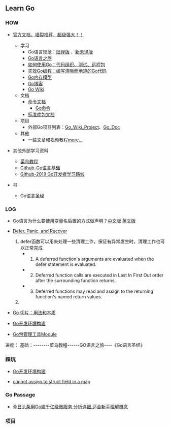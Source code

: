 ## Learn Go

### HOW

* [官方文档，墙裂推荐，超级强大！！](https://go-zh.org/doc/)
    * 学习
        * Go语言规范：[旧译版](https://go-zh.org/ref/spec.old) 、[新未译版](https://go-zh.org/ref/spec)
        * [Go语言之旅](https://tour.go-zh.org/welcome/1)
        * [如何使用Go：代码组织、测试、远程包](https://go-zh.org/doc/code.html)
        * [实效Go编程：编写清晰而地道的Go代码](https://go-zh.org/doc/effective_go.html)
        * [Go内存模型](https://go-zh.org/ref/mem)
        * [Go博客](https://blog.golang.org/)
        * [Go Wiki](https://github.com/golang/go/wiki)
    * 文档
        * [命令文档](https://go-zh.org/doc/cmd)
            * [Go命令](https://go-zh.org/cmd/go/)
        * [标准库包文档](https://go-zh.org/pkg/)
    * 项目
        * 外部Go项目列表：[Go_Wiki_Project](https://github.com/golang/go/wiki/Projects)、[Go_Doc](https://godoc.org/)
    * 其他
        * 一些文章和视频教程[more...](https://go-zh.org/doc/)

* 其他外部学习资料
    * [菜鸟教程](https://www.runoob.com/go/go-tutorial.html)
    - [Github-Go语言基础](https://github.com/unknwon/go-fundamental-programming)
    - [Github-2019 Go开发者学习路线](https://github.com/Quorafind/golang-developer-roadmap-cn)

* 书
    * Go语言圣经
 


### LOG

* Go语言为什么要使用变量名后置的方式做声明？[中文版](https://studygolang.com/articles/3855) [英文版](https://blog.go-zh.org/gos-declaration-syntax)
* [Defer, Panic, and Recover](https://blog.go-zh.org/defer-panic-and-recover)

    1. defer函数可以用来处理一些清理工作，保证有异常发生时，清理工作也可以正常完成
        * 1. A deferred function's arguments are evaluated when the defer statement is evaluated.
        * 2. Deferred function calls are executed in Last In First Out order after the surrounding function returns.
        * 3. Deferred functions may read and assign to the returning function's named return values.
    2.
 
* [Go 切片：用法和本质](https://blog.go-zh.org/go-slices-usage-and-internals)

* [Go开发环境构建](content/go_dev_enviroment.md)

* [Go包管理工具Module](content/go_modules.md)

进度：
    基础：--------菜鸟教程------GO语言之旅----《Go语言圣经》


### 踩坑

* [Go开发环境构建]()

* [cannot assign to struct field in a map](https://stackoverflow.com/questions/32751537/why-do-i-get-a-cannot-assign-error-when-setting-value-to-a-struct-as-a-value-i)

### Go Passage

* [今日头条用Go建千亿级微服务 分析详细,适合新手理解概念](https://studygolang.com/topics/6178#commentForm)

### 项目
